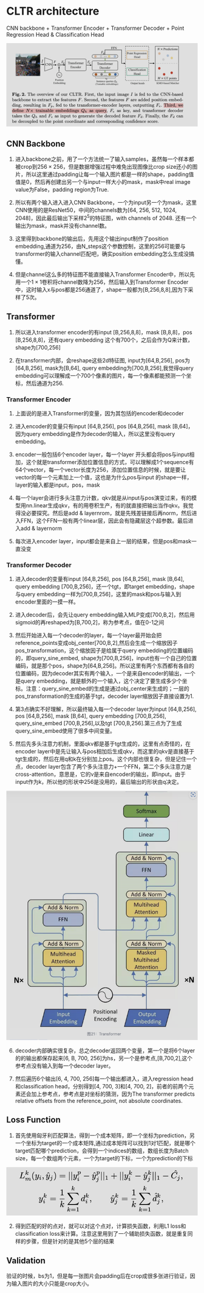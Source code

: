 # CLTR architecture

CNN backbone + Transformer Encoder + Transformer Decoder + Point Regression Head & Classification Head

![](./images/CLTR.png)

## CNN Backbone

1. 进入backbone之前，用了一个方法统一了输入samples，虽然每一个样本都被crop到$256 \times 256$，但是数据增强过程中难免出现图像比crop size还小的图片，所以这里通过padding让每一个输入图片都是一样的shape，padding值值是0，然后再创建出另一个与input一样大小的mask，mask中real image value为False，padding region为True.

2. 所以有两个输入进入进入CNN Backbone，一个为input另一个为mask，这里CNN使用的是ResNet50，中间的channels数为[64, 256, 512, 1024, 2048]，因此最后输出下采样$2^5$的特征图，with channels of 2048. 还有一个输出为mask，mask并没有channel数。

3. 这里得到backbone的输出后，先用这个输出input制作了position embedding,通道为256，由N_steps这个参数控制，这里的256可能要与transformer的输入channel匹配吧，确实position embedding怎么生成没搞懂。

4. 但是channel这么多的特征图不能直接输入Transformer Encoder中，所以先用一个$1\times1$卷积将channel数降为256，然后输入到Transformer Encoder中，这时输入x与pos都是256通道了，shape一般都为[B,256,8,8],因为下采样了5次。

## Transformer

1. 所以进入transformer encoder的有input [B,256,8,8]，mask [B,8,8]，pos [B,256,8,8]，还有query embedding 这个有700个，之后会作为Q来计数，shape为[700,256]

2. 在transformer内部，会reshape这些2d特征图, input为[64,B,256], pos为[64,B,256], mask为[B,64], query embedding为[700,B,256],我觉得query embedding可以理解成一个700个像素的图片，每一个像素都能预测一个坐标，然后通道为256.

### Transformer Encoder

1. 上面说的是进入Transformer的变量，因为其包括的encoder和decoder

2. 进入encoder的变量只有input [64,B,256], pos [64,B,256], mask [B,64]，因为query embedding是作为decoder的输入，所以这里没有query embedding。

3. encoder一般包括6个encoder layer，每一个layer 开头都会将pos与input相加，这个就是transformer添加位置信息的方式，可以理解成1个sequence有64个vector，每一个vector长度为256，添加位置信息的时候，就是要让vector的每一个元素加上一个值，这也是为什么pos与input 的shape一样，layer的输入都是input，pos，mask

4. 每一个layer会进行多头注意力计数，qkv就是从input与pos演变过来，有的模型用nn.linear生成qkv，有的用卷积生产，有的就直接把输出当作qkv。我觉得没必要探究。然后是add & layernrom，就是先残差链接后再norm，然后进入FFN，这个FFN一般有两个linear层，因此会有隐藏层这个超参数。最后进入add & layernorm

5. 每次进入encoder layer，input都会是来自上一层的结果，但是pos和mask一直没变

### Transformer Decoder

1. 进入decoder的变量有input [64,B,256], pos [64,B,256], mask [B,64], query embedding [700,B,256]，还一个tgt，即target embedding，shape与query embedding一样为[700,B,256]，这里的mask和pos与输入到encoder里面的一摸一样。

2. 进入decoder后，会先让query embedding输入MLP变成[700,B,2]，然后用sigmoid的再reshaped为[B,700,2]，称为参考点，值在0-1之间

3. 然后开始进入每一个decoder的layer，每一个layer最开始会把reference_points变成obj_center[700,B,2],然后会生成一个缩放因子pos_transformation，这个缩放因子是给属于query embedding的位置编码的，即query_sine_embed, shape为[700,B,256]，input也有一个自己的位置编码，就是那个pos，shape为[64,B,256]。所以这里有两个东西都有各自的位置编码，因为decoder其实有两个输入，一个是来自encoder的输出，一个是query embedding，就是额外的一个输入，这个决定了要生成多少个坐标。注意：query_sine_embed的生成是通过obj_center来生成的；一层的pos_transformation的生成的基于tgt，decoder layer缩放因子直接设置为1.

4. 第3点确实不好理解，所以最终输入每一个decoder layer为input [64,B,256], pos [64,B,256], mask [B,64], query embedding [700,B,256], query_sine_embed [700,B,256],以及tgt [700,B,256].第三点为了生成query_sine_embed使用了很多中间变量。

5. 然后先多头注意力机制，里面qkv都是基于tgt生成的，这里有点奇怪的，在encoder layer中是先让输入与pos相加后生成qkv，而这里的qkv是直接基于tgt生成的，然后在用q和k在分别加上pos。这个内部也很复杂，但是记住一个点，decoder layer包含了两个多头注意力+一个FFN，第二个多头注意力是cross-attention，意思是，它的v是来自encoder的输出，即input。由于input作为k，所以他的形状中256是没用的，最后输出的形状由q决定。

![](./images/encoder_decoder.png)

6. decoder内部确实很复杂，总之decoder返回两个变量，第一个是将6个layer的的输出都保存起来[6, B, 700, 256]为hs，另一个是参考点,[B,700,2],这个参考点没有输入到每一个decoder layer。

7. 然后遍历6个输出[6, 4, 700, 256]每一个输出都进入，进入regression head和classification head，分别得到[4, 700, 3]和[4, 700, 2]，前者的前两个元素还会加上参考点，参考点是对坐标的猜测，因为The transformer predicts relative offsets from the reference_point, not absolute coordinates.

## Loss Function

1. 首先使用匈牙利匹配算法，得到一个成本矩阵，即一个坐标为prediction，另一个坐标为target的一个成本矩阵,通过成本矩阵可以找到1对1匹配，就是哪个target匹配哪个prediction，会得到一个indices的数组，数组长度为Batch size，每一个数组两个元素，一个为target的下标，一个为prediction的下标

![](./images/matching_cost.png)

2. 得到匹配的好的点对，就可以对这个点对，计算损失函数，利用L1 loss和classification loss来计算。注意这里用到了一个辅助损失函数，就是重复同样的步骤，但是针对的是其他5个层的结果

## Validation

验证的时候，bs为1，但是每一张图片会padding后在crop成很多张进行验证，因为输入图片的大小只能是crop大小。